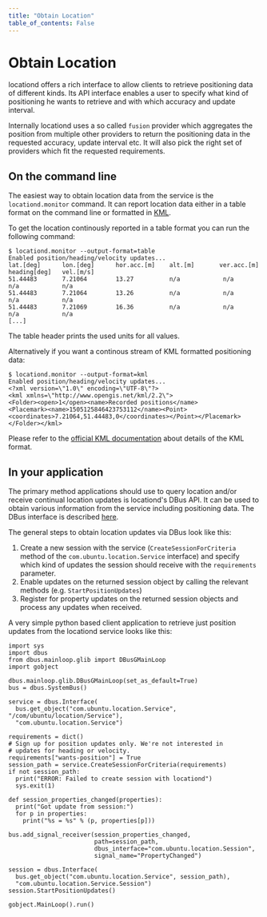 ```yaml
---
title: "Obtain Location"
table_of_contents: False
---
```


# Obtain Location

locationd offers a rich interface to allow clients to retrieve positioning data
of different kinds. Its API interface enables a user to specify what kind of
positioning he wants to retrieve and with which accuracy and update interval.

Internally locationd uses a so called `fusion` provider which aggregates the
position from multiple other providers to return the positioning data in the
requested accuracy, update interval etc. It will also pick the right set of
providers which fit the requested requirements.

## On the command line

The easiest way to obtain location data from the service is the `locationd.monitor`
command. It can report location data either in a table format on the
command line or formatted in [KML](https://en.wikipedia.org/wiki/Keyhole_Markup_Language).

To get the location continously reported in a table format you can run
the following command:

```
$ locationd.monitor --output-format=table
Enabled position/heading/velocity updates...
lat.[deg]      lon.[deg]      hor.acc.[m]    alt.[m]       ver.acc.[m]     heading[deg]   vel.[m/s]
51.44483       7.21064        13.27          n/a            n/a            n/a            n/a
51.44483       7.21064        13.26          n/a            n/a            n/a            n/a
51.44483       7.21069        16.36          n/a            n/a            n/a            n/a
[...]
```

The table header prints the used units for all values.

Alternatively if you want a continous stream of KML formatted positioning data:

```
$ locationd.monitor --output-format=kml
Enabled position/heading/velocity updates...
<?xml version=\"1.0\" encoding=\"UTF-8\"?>
<kml xmlns=\"http://www.opengis.net/kml/2.2\">
<Folder><open>1</open><name>Recorded positions</name>
<Placemark><name>1505125846423753112</name><Point><coordinates>7.21064,51.44483,0</coordinates></Point></Placemark>
</Folder></kml>
```

Please refer to the [official KML documentation](https://developers.google.com/kml/documentation/kmlreference)
about details of the KML format.

## In your application

The primary method applications should use to query location and/or receive
continual location updates is locationd's DBus API. It can be used to obtain
various information from the service including positioning data. The DBus
interface is described [here](reference/dbus-api.md).

The general steps to obtain location updates via DBus look like this:

 1. Create a new session with the service (`CreateSessionForCriteria`
    method of the `com.ubuntu.location.Service` interface) and specify
    which kind of updates the session should receive with the `requirements`
    parameter.
 2. Enable updates on the returned session object by calling the relevant
    methods (e.g. `StartPositionUpdates`)
 2. Register for property updates on the returned session objects and process
    any updates when received.

A very simple python based client application to retrieve just position
updates from the locationd service looks like this:

```
import sys
import dbus
from dbus.mainloop.glib import DBusGMainLoop
import gobject

dbus.mainloop.glib.DBusGMainLoop(set_as_default=True)
bus = dbus.SystemBus()

service = dbus.Interface(
  bus.get_object("com.ubuntu.location.Service", "/com/ubuntu/location/Service"),
  "com.ubuntu.location.Service")

requirements = dict()
# Sign up for position updates only. We're not interested in
# updates for heading or velocity.
requirements["wants-position"] = True
session_path = service.CreateSessionForCriteria(requirements)
if not session_path:
  print("ERROR: Failed to create session with locationd")
  sys.exit(1)

def session_properties_changed(properties):
  print("Got update from session:")
  for p in properties:
    print("%s = %s" % (p, properties[p]))

bus.add_signal_receiver(session_properties_changed,
                        path=session_path,
                        dbus_interface="com.ubuntu.location.Session",
                        signal_name="PropertyChanged")

session = dbus.Interface(
  bus.get_object("com.ubuntu.location.Service", session_path),
  "com.ubuntu.location.Service.Session")
session.StartPositionUpdates()

gobject.MainLoop().run()
```

